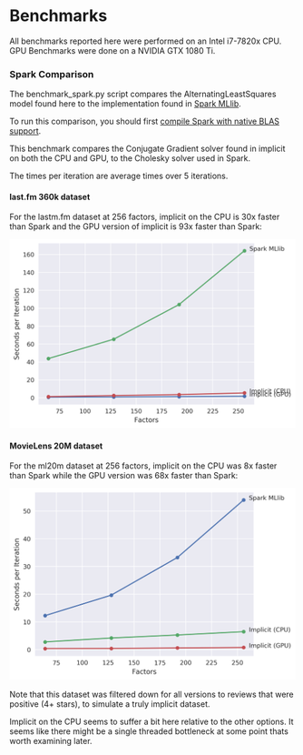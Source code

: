 Benchmarks
==========

All benchmarks reported here were performed on an Intel i7-7820x CPU. GPU Benchmarks were done
on a NVIDIA GTX 1080 Ti.

### Spark Comparison

The benchmark_spark.py script compares the AlternatingLeastSquares model found here
to the implementation found in [Spark MLlib](https://spark.apache.org/mllib/).

To run this comparison, you should first [compile Spark with native BLAS
support](https://github.com/Mega-DatA-Lab/SpectralLDA-Spark/wiki/Compile-Spark-with-Native-BLAS-LAPACK-Support
).

This benchmark compares the Conjugate Gradient solver found in implicit on both the CPU and GPU,
to the Cholesky solver used in Spark.

The times per iteration are average times over 5 iterations.

#### last.fm 360k dataset

For the lastm.fm dataset at 256 factors, implicit on the CPU is 30x faster than Spark and the GPU version of implicit is
 93x faster than Spark:

![last.fm als train time](./spark_speed_lastfm.png)

<!--
{'Implicit (CPU)': {64: 1.3660077571868896,
  128: 2.5609301567077636,
  192: 3.6533109664916994,
  256: 5.476823997497559},
 'Implicit (GPU)': {64: 0.7076258182525634,
  128: 0.9427927494049072,
  192: 1.3412117958068848,
  256: 1.7588469505310058},
 'Spark MLlib': {64: 43.841095733642575,
  128: 65.43235535621643,
  192: 104.12412366867065,
  256: 164.2230523586273}}
-->


#### MovieLens 20M dataset

For the ml20m dataset at 256 factors, implicit on the CPU was 8x faster than Spark while the GPU version
was 68x faster than Spark:

![als train time](./spark_speed_ml20m.png)
<!--
{'Implicit (CPU)': {64: 2.7515282154083254,
  128: 4.217876005172729,
  192: 5.335603475570679,
  256: 6.5248472690582275},
 'Implicit (GPU)': {64: 0.3966668605804443,
  128: 0.44752702713012693,
  192: 0.6295590400695801,
  256: 0.7912652492523193},
 'Spark MLlib': {64: 12.285535764694213,
  128: 19.666392993927,
  192: 33.25573806762695,
  256: 54.00092940330505}}
-->

Note that this dataset was filtered down for all versions to reviews that were positive (4+
stars), to simulate a truly implicit dataset.

Implicit on the CPU seems to suffer a bit here relative to the other options. It seems like there might
be a single threaded bottleneck at some point thats worth examining later.
